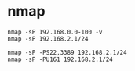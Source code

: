 # nmap

    nmap -sP 192.168.0.0-100 -v
    nmap -sP 192.168.2.1/24

    nmap -sP -PS22,3389 192.168.2.1/24
    nmap -sP -PU161 192.168.2.1/24
